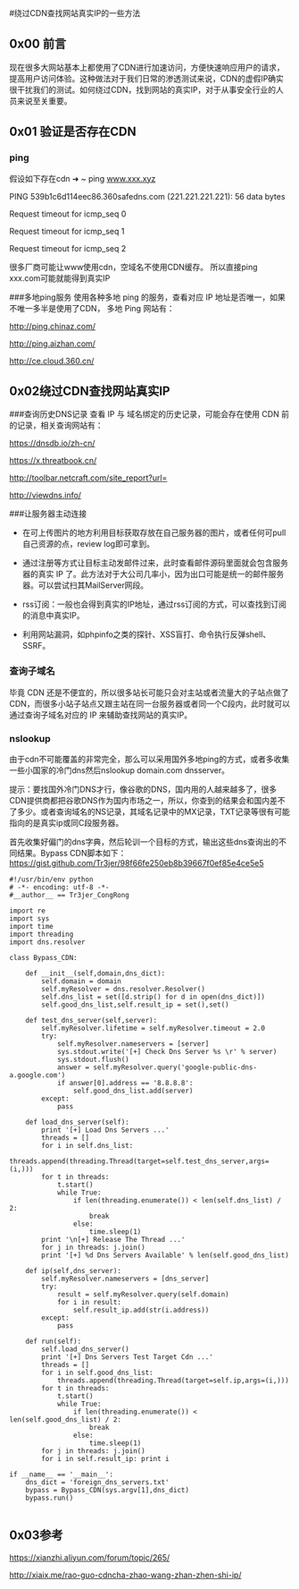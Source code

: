 #绕过CDN查找网站真实IP的一些方法

## 0x00 前言

现在很多大网站基本上都使用了CDN进行加速访问，方便快速响应用户的请求，提高用户访问体验。这种做法对于我们日常的渗透测试来说，CDN的虚假IP确实很干扰我们的测试。如何绕过CDN，找到网站的真实IP，对于从事安全行业的人员来说至关重要。

## 0x01 验证是否存在CDN

### ping
假设如下存在cdn
➜ ~ ping www.xxx.xyz

PING 539b1c6d114eec86.360safedns.com (221.221.221.221): 56 data bytes

Request timeout for icmp_seq 0

Request timeout for icmp_seq 1

Request timeout for icmp_seq 2

很多厂商可能让www使用cdn，空域名不使用CDN缓存。
所以直接ping xxx.com可能就能得到真实IP

###多地ping服务
使用各种多地 ping 的服务，查看对应 IP 地址是否唯一，如果不唯一多半是使用了CDN， 多地 Ping 网站有：

http://ping.chinaz.com/ 

http://ping.aizhan.com/

http://ce.cloud.360.cn/


## 0x02绕过CDN查找网站真实IP
###查询历史DNS记录
查看 IP 与 域名绑定的历史记录，可能会存在使用 CDN 前的记录，相关查询网站有：

https://dnsdb.io/zh-cn/

https://x.threatbook.cn/

http://toolbar.netcraft.com/site_report?url=

http://viewdns.info/


###让服务器主动连接
* 在可上传图片的地方利用目标获取存放在自己服务器的图片，或者任何可pull自己资源的点，review log即可拿到。

* 通过注册等方式让目标主动发邮件过来，此时查看邮件源码里面就会包含服务器的真实 IP 了。此方法对于大公司几率小，因为出口可能是统一的邮件服务器。可以尝试扫其MailServer网段。

* rss订阅：一般也会得到真实的IP地址，通过rss订阅的方式，可以查找到订阅的消息中真实IP。 

* 利用网站漏洞，如phpinfo之类的探针、XSS盲打、命令执行反弹shell、SSRF。


### 查询子域名
毕竟 CDN 还是不便宜的，所以很多站长可能只会对主站或者流量大的子站点做了 CDN，而很多小站子站点又跟主站在同一台服务器或者同一个C段内，此时就可以通过查询子域名对应的 IP 来辅助查找网站的真实IP。

### nslookup
由于cdn不可能覆盖的非常完全，那么可以采用国外多地ping的方式，或者多收集一些小国家的冷门dns然后nslookup domain.com dnsserver。

提示：要找国外冷门DNS才行，像谷歌的DNS，国内用的人越来越多了，很多CDN提供商都把谷歌DNS作为国内市场之一，所以，你查到的结果会和国内差不了多少。或者查询域名的NS记录，其域名记录中的MX记录，TXT记录等很有可能指向的是真实ip或同C段服务器。

首先收集好偏门的dns字典，然后轮训一个目标的方式，输出这些dns查询出的不同结果。Bypass CDN脚本如下：
https://gist.github.com/Tr3jer/98f66fe250eb8b39667f0ef85e4ce5e5

```
#!/usr/bin/env python
# -*- encoding: utf-8 -*-
#__author__ == Tr3jer_CongRong

import re
import sys
import time
import threading
import dns.resolver

class Bypass_CDN:

    def __init__(self,domain,dns_dict):
        self.domain = domain
        self.myResolver = dns.resolver.Resolver()
        self.dns_list = set([d.strip() for d in open(dns_dict)])
        self.good_dns_list,self.result_ip = set(),set()

    def test_dns_server(self,server):
        self.myResolver.lifetime = self.myResolver.timeout = 2.0
        try:
            self.myResolver.nameservers = [server]
            sys.stdout.write('[+] Check Dns Server %s \r' % server)
            sys.stdout.flush()
            answer = self.myResolver.query('google-public-dns-a.google.com')
            if answer[0].address == '8.8.8.8':
                self.good_dns_list.add(server)
        except:
            pass

    def load_dns_server(self):
        print '[+] Load Dns Servers ...'
        threads = []
        for i in self.dns_list:
            threads.append(threading.Thread(target=self.test_dns_server,args=(i,)))
        for t in threads:
            t.start()
            while True:
                if len(threading.enumerate()) < len(self.dns_list) / 2:
                    break
                else:
                    time.sleep(1)
        print '\n[+] Release The Thread ...'
        for j in threads: j.join()
        print '[+] %d Dns Servers Available' % len(self.good_dns_list)

    def ip(self,dns_server):
        self.myResolver.nameservers = [dns_server]
        try:
            result = self.myResolver.query(self.domain)
            for i in result:
                self.result_ip.add(str(i.address))
        except:
            pass

    def run(self):
        self.load_dns_server()
        print '[+] Dns Servers Test Target Cdn ...'
        threads = []
        for i in self.good_dns_list:
            threads.append(threading.Thread(target=self.ip,args=(i,)))
        for t in threads:
            t.start()
            while True:
                if len(threading.enumerate()) < len(self.good_dns_list) / 2:
                    break
                else:
                    time.sleep(1)
        for j in threads: j.join()
        for i in self.result_ip: print i

if __name__ == '__main__':
    dns_dict = 'foreign_dns_servers.txt'
    bypass = Bypass_CDN(sys.argv[1],dns_dict)
    bypass.run()
 
```



## 0x03参考
https://xianzhi.aliyun.com/forum/topic/265/

http://xiaix.me/rao-guo-cdncha-zhao-wang-zhan-zhen-shi-ip/

 
 
    
 
 
 




